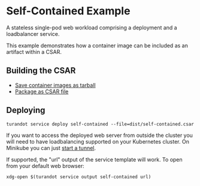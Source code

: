 Self-Contained Example
======================

A stateless single-pod web workload comprising a deployment and a loadbalancer service.

This example demonstrates how a container image can be included as an artifact within a CSAR.


Building the CSAR
-----------------

* [Save container images as tarball](scripts/save-container-image)
* [Package as CSAR file](scripts/build-csar)


Deploying
---------

    turandot service deploy self-contained --file=dist/self-contained.csar

If you want to access the deployed web server from outside the cluster you will need to have
loadbalancing supported on your Kubernetes cluster. On Minikube you can just
[start a tunnel](https://minikube.sigs.k8s.io/docs/handbook/accessing/#using-minikube-tunnel).

If supported, the "url" output of the service template will work. To open from your default web
browser:

    xdg-open $(turandot service output self-contained url)
